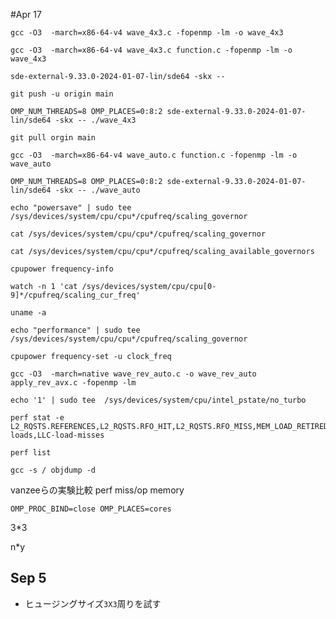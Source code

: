#Apr 17
```
gcc -O3  -march=x86-64-v4 wave_4x3.c -fopenmp -lm -o wave_4x3
```
```
gcc -O3  -march=x86-64-v4 wave_4x3.c function.c -fopenmp -lm -o wave_4x3
```
```
sde-external-9.33.0-2024-01-07-lin/sde64 -skx -- 
```

```
git push -u origin main
```

```
OMP_NUM_THREADS=8 OMP_PLACES=0:8:2 sde-external-9.33.0-2024-01-07-lin/sde64 -skx -- ./wave_4x3
```

```
git pull orgin main
```
```
gcc -O3  -march=x86-64-v4 wave_auto.c function.c -fopenmp -lm -o wave_auto

```
```
OMP_NUM_THREADS=8 OMP_PLACES=0:8:2 sde-external-9.33.0-2024-01-07-lin/sde64 -skx -- ./wave_auto

```
```
echo "powersave" | sudo tee /sys/devices/system/cpu/cpu*/cpufreq/scaling_governor
```
```
cat /sys/devices/system/cpu/cpu*/cpufreq/scaling_governor
```
```
cat /sys/devices/system/cpu/cpu*/cpufreq/scaling_available_governors
```
```
cpupower frequency-info
```
```
watch -n 1 'cat /sys/devices/system/cpu/cpu[0-9]*/cpufreq/scaling_cur_freq'
```
```
uname -a
```
```
echo "performance" | sudo tee /sys/devices/system/cpu/cpu*/cpufreq/scaling_governor
```
```
cpupower frequency-set -u clock_freq
```
```
gcc -O3  -march=native wave_rev_auto.c -o wave_rev_auto apply_rev_avx.c -fopenmp -lm 
```
```
echo '1' | sudo tee  /sys/devices/system/cpu/intel_pstate/no_turbo
```
```
perf stat -e L2_RQSTS.REFERENCES,L2_RQSTS.RFO_HIT,L2_RQSTS.RFO_MISS,MEM_LOAD_RETIRED.L2_HIT,MEM_LOAD_RETIRED.L2_MISS,LLC-loads,LLC-load-misses
```
```
perf list
```
```
gcc -s / objdump -d
```
vanzeeらの実験比較
perf miss/op memory  

```
OMP_PROC_BIND=close OMP_PLACES=cores
```

3*3

n*y

## Sep 5
* ヒュージングサイズ`3X3`周りを試す



